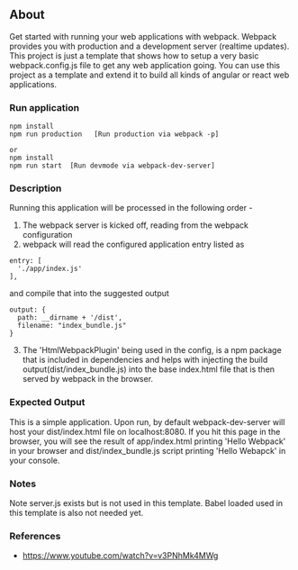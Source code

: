## About
Get started with running your web applications with webpack. Webpack provides you with production and a development server (realtime updates). This project is just a template that shows how to setup a very basic webpack.config.js file to get any web application going. You can use this project as a template and extend it to build all kinds of angular or react web applications.

### Run application
````
npm install
npm run production   [Run production via webpack -p]

or
npm install
npm run start  [Run devmode via webpack-dev-server]
````

### Description
Running this application will be processed in the following order -
1. The webpack server is kicked off, reading from the webpack configuration
2. webpack will read the configured application entry listed as
````
entry: [
  './app/index.js'
],
````
and compile that into the suggested output
````
output: {
  path: __dirname + '/dist',
  filename: "index_bundle.js"
}
````
3. The 'HtmlWebpackPlugin' being used in the config, is a npm package that is included in dependencies and helps with injecting the build output(dist/index_bundle.js) into the base index.html file that is then served by webpack in the browser.


### Expected Output
This is a simple application. Upon run, by default webpack-dev-server will host your dist/index.html file on localhost:8080. If you hit this page in the browser, you will see the result of app/index.html printing 'Hello Webpack' in your browser and dist/index_bundle.js script printing 'Hello Webapck' in your console.

### Notes
Note server.js exists but is not used in this template. Babel loaded used in this template is also not needed yet.


### References
+ https://www.youtube.com/watch?v=v3PNhMk4MWg
